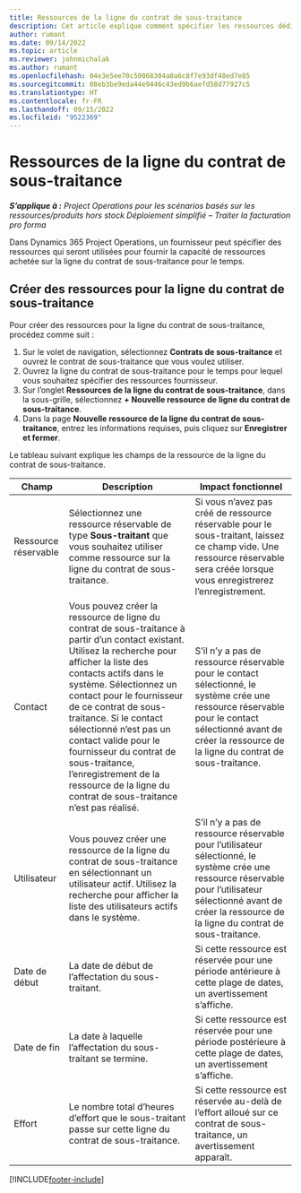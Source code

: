 ```yaml
---
title: Ressources de la ligne du contrat de sous-traitance
description: Cet article explique comment spécifier les ressources dédiées qui sont fournies par le fournisseur pour une ligne de sous-traitance spécifique pour le temps.
author: rumant
ms.date: 09/14/2022
ms.topic: article
ms.reviewer: johnmichalak
ms.author: rumant
ms.openlocfilehash: 04e3e5ee70c50068304a8a6c8f7e93df48ed7e85
ms.sourcegitcommit: 08eb3be9eda44e9446c43ed9b6aefd58d77927c5
ms.translationtype: HT
ms.contentlocale: fr-FR
ms.lasthandoff: 09/15/2022
ms.locfileid: "9522369"
---
```

# <a name="subcontract-line-resources"></a>Ressources de la ligne du contrat de sous-traitance

_**S’applique à :** Project Operations pour les scénarios basés sur les ressources/produits hors stock Déploiement simplifié – Traiter la facturation pro forma_

Dans Dynamics 365 Project Operations, un fournisseur peut spécifier des ressources qui seront utilisées pour fournir la capacité de ressources achetée sur la ligne du contrat de sous-traitance pour le temps.

## <a name="create-subcontract-line-resources"></a>Créer des ressources pour la ligne du contrat de sous-traitance

Pour créer des ressources pour la ligne du contrat de sous-traitance, procédez comme suit :

1. Sur le volet de navigation, sélectionnez **Contrats de sous-traitance** et ouvrez le contrat de sous-traitance que vous voulez utiliser.
2. Ouvrez la ligne du contrat de sous-traitance pour le temps pour lequel vous souhaitez spécifier des ressources fournisseur.
3. Sur l’onglet **Ressources de la ligne du contrat de sous-traitance**, dans la sous-grille, sélectionnez **+ Nouvelle ressource de ligne du contrat de sous-traitance**.
4. Dans la page **Nouvelle ressource de la ligne du contrat de sous-traitance**, entrez les informations requises, puis cliquez sur **Enregistrer et fermer**.

Le tableau suivant explique les champs de la ressource de la ligne du contrat de sous-traitance.

| Champ | Description | Impact fonctionnel |
| ----- | ----------- | ----------------- |
| Ressource réservable | Sélectionnez une ressource réservable de type **Sous-traitant** que vous souhaitez utiliser comme ressource sur la ligne du contrat de sous-traitance.| Si vous n’avez pas créé de ressource réservable pour le sous-traitant, laissez ce champ vide. Une ressource réservable sera créée lorsque vous enregistrerez l’enregistrement.  |
| Contact | Vous pouvez créer la ressource de ligne du contrat de sous-traitance à partir d’un contact existant. Utilisez la recherche pour afficher la liste des contacts actifs dans le système. Sélectionnez un contact pour le fournisseur de ce contrat de sous-traitance. Si le contact sélectionné n’est pas un contact valide pour le fournisseur du contrat de sous-traitance, l’enregistrement de la ressource de la ligne du contrat de sous-traitance n’est pas réalisé.| S’il n’y a pas de ressource réservable pour le contact sélectionné, le système crée une ressource réservable pour le contact sélectionné avant de créer la ressource de la ligne du contrat de sous-traitance. |
| Utilisateur | Vous pouvez créer une ressource de la ligne du contrat de sous-traitance en sélectionnant un utilisateur actif. Utilisez la recherche pour afficher la liste des utilisateurs actifs dans le système.| S’il n’y a pas de ressource réservable pour l’utilisateur sélectionné, le système crée une ressource réservable pour l’utilisateur sélectionné avant de créer la ressource de la ligne du contrat de sous-traitance. |
| Date de début | La date de début de l’affectation du sous-traitant.| Si cette ressource est réservée pour une période antérieure à cette plage de dates, un avertissement s’affiche. |
| Date de fin | La date à laquelle l’affectation du sous-traitant se termine.| Si cette ressource est réservée pour une période postérieure à cette plage de dates, un avertissement s’affiche. |
| Effort | Le nombre total d’heures d’effort que le sous-traitant passe sur cette ligne du contrat de sous-traitance.| Si cette ressource est réservée au-delà de l’effort alloué sur ce contrat de sous-traitance, un avertissement apparaît. |


[!INCLUDE[footer-include](../../includes/footer-banner.md)]
